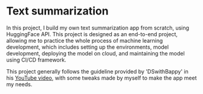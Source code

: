 # Text summarization
In this project, I build my own text summarization app from scratch, using HuggingFace API. This project is designed as an end-to-end project, allowing me to practice the whole process of machine learning development, which includes setting up the environments, model development, deploying the model on cloud, and maintaining the model using CI/CD framework. 

This project generally follows the guideline provided by 'DSwithBappy' in his [YouTube video](https://youtu.be/p7V4Aa7qEpw?list=PLDcfxd4ep_-5N_B-SRYvrqrLD-Dd8WxUC), with some tweaks made by myself to make the app meet my needs.
